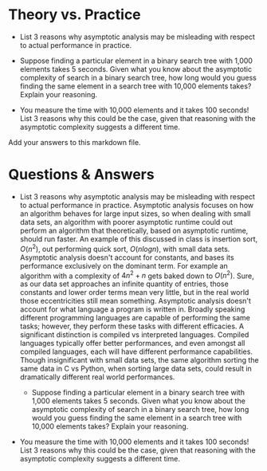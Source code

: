 # Theory vs. Practice

- List 3 reasons why asymptotic analysis may be misleading with respect to
  actual performance in practice.

- Suppose finding a particular element in a binary search tree with 1,000
  elements takes 5 seconds. Given what you know about the asymptotic complexity
  of search in a binary search tree, how long would you guess finding the same
  element in a search tree with 10,000 elements takes? Explain your reasoning.

- You measure the time with 10,000 elements and it takes 100 seconds! List 3
  reasons why this could be the case, given that reasoning with the asymptotic
  complexity suggests a different time.

Add your answers to this markdown file.

# Questions & Answers

- List 3 reasons why asymptotic analysis may be misleading with respect to
  actual performance in practice.
  Asymptotic analysis focuses on how an algorithm behaves for large input sizes,
  so when dealing with small data sets, an algorithm with poorer asymptotic
  runtime could out perform an algorithm that theoretically, based on asymptotic
  runtime, should run faster. An example of this discussed in class is insertion
  sort, $O(n^2)$, out performing quick sort, $O(nlog n)$, with small data sets.
  Asymptotic analysis doesn't account for constants, and bases its performance
  exclusively on the dominant term. For example an algorithm with a complexity
  of $4n^2+n$ gets baked down to $O(n^2)$. Sure, as our data set approaches
  an infinite quantity of entries, those constants and lower order terms mean
  very little, but in the real world those eccentricities still mean something.
  Asymptotic analysis doesn't account for what language a program is written in.
  Broadly speaking different programming languages are capable of performing the
  same tasks; however, they perform these tasks with different efficacies. A
  significant distinction is compiled vs interpreted languages. Compiled
  languages typically offer better performances, and even amongst all compiled
  languages, each will have different performance capabilities. Though
  insignificant with small data sets, the same algorithm sorting the same data
  in C vs Python, when sorting large data sets, could result in dramatically
  different real world performances.

  - Suppose finding a particular element in a binary search tree with 1,000
  elements takes 5 seconds. Given what you know about the asymptotic complexity
  of search in a binary search tree, how long would you guess finding the same
  element in a search tree with 10,000 elements takes? Explain your reasoning.

- You measure the time with 10,000 elements and it takes 100 seconds! List 3
  reasons why this could be the case, given that reasoning with the asymptotic
  complexity suggests a different time.
